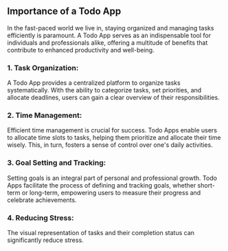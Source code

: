 ## Importance of a Todo App

In the fast-paced world we live in, staying organized and managing tasks efficiently is paramount. A Todo App serves as an indispensable tool for individuals and professionals alike, offering a multitude of benefits that contribute to enhanced productivity and well-being.

### 1. **Task Organization:**
   A Todo App provides a centralized platform to organize tasks systematically. With the ability to categorize tasks, set priorities, and allocate deadlines, users can gain a clear overview of their responsibilities.

### 2. **Time Management:**
   Efficient time management is crucial for success. Todo Apps enable users to allocate time slots to tasks, helping them prioritize and allocate their time wisely. This, in turn, fosters a sense of control over one's daily activities.

### 3. **Goal Setting and Tracking:**
   Setting goals is an integral part of personal and professional growth. Todo Apps facilitate the process of defining and tracking goals, whether short-term or long-term, empowering users to measure their progress and celebrate achievements.

### 4. **Reducing Stress:**
   The visual representation of tasks and their completion status can significantly reduce stress. 



